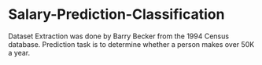 # Salary-Prediction-Classification
Dataset Extraction was done by Barry Becker from the 1994 Census database. Prediction task is to determine whether a person makes over 50K a year.
